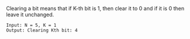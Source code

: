 Clearing a bit means that if K-th bit is 1, then clear it to 0 and if it is 0 then leave it unchanged.

```
Input: N = 5, K = 1
Output: Clearing Kth bit: 4
```
